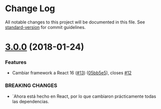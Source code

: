 # Change Log

All notable changes to this project will be documented in this file. See [standard-version](https://github.com/conventional-changelog/standard-version) for commit guidelines.

<a name="3.0.0"></a>
# [3.0.0](https://github.com/dvaJi/ReaderFront/compare/2.1.2...3.0.0) (2018-01-24)


### Features

* Cambiar framework a React 16 ([#13](https://github.com/dvaJi/ReaderFront/issues/13)) ([05bb5e5](https://github.com/dvaJi/ReaderFront/commit/05bb5e5)), closes [#12](https://github.com/dvaJi/ReaderFront/issues/12)


### BREAKING CHANGES

* `Ahora está hecho en React, por lo que cambiaron prácticamente todas las dependencias.
